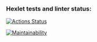 ### Hexlet tests and linter status:
[![Actions Status](https://github.com/AlexanderPolovykh/frontend-project-11/workflows/hexlet-check/badge.svg)](https://github.com/AlexanderPolovykh/frontend-project-11/actions)

[![Maintainability](https://api.codeclimate.com/v1/badges/5e6a6e904234737bae61/maintainability)](https://codeclimate.com/github/AlexanderPolovykh/frontend-project-11/maintainability)

